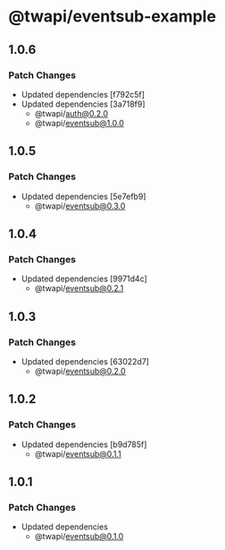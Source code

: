 # @twapi/eventsub-example

## 1.0.6

### Patch Changes

- Updated dependencies [f792c5f]
- Updated dependencies [3a718f9]
  - @twapi/auth@0.2.0
  - @twapi/eventsub@1.0.0

## 1.0.5

### Patch Changes

- Updated dependencies [5e7efb9]
  - @twapi/eventsub@0.3.0

## 1.0.4

### Patch Changes

- Updated dependencies [9971d4c]
  - @twapi/eventsub@0.2.1

## 1.0.3

### Patch Changes

- Updated dependencies [63022d7]
  - @twapi/eventsub@0.2.0

## 1.0.2

### Patch Changes

- Updated dependencies [b9d785f]
  - @twapi/eventsub@0.1.1

## 1.0.1

### Patch Changes

- Updated dependencies
  - @twapi/eventsub@0.1.0
